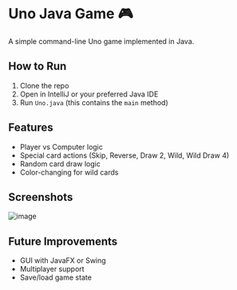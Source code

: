 # Uno Java Game 🎮

A simple command-line Uno game implemented in Java.

## How to Run

1. Clone the repo
2. Open in IntelliJ or your preferred Java IDE
3. Run `Uno.java` (this contains the `main` method)

## Features

- Player vs Computer logic
- Special card actions (Skip, Reverse, Draw 2, Wild, Wild Draw 4)
- Random card draw logic
- Color-changing for wild cards

## Screenshots

![image](https://github.com/user-attachments/assets/ce2000ad-1e79-4cc4-810c-554aae048eac)


## Future Improvements

- GUI with JavaFX or Swing
- Multiplayer support
- Save/load game state






